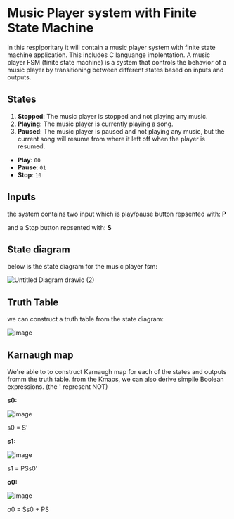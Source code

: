 # Music Player system with Finite State Machine

in this respiporitary it will contain a music player system with finite state machine application. This includes C languange implentation.
A music player FSM (finite state machine) is a system that controls the behavior of a music player by transitioning between different states based on inputs and outputs.

## States

1.  **Stopped**: The music player is stopped and not playing any music.
2.  **Playing**: The music player is currently playing a song.
3.  **Paused**: The music player is paused and not playing any music, but the current song will resume from where it left off when the player is resumed.

-   **Play**: `00`
-   **Pause**: `01`
-   **Stop**: `10`

## Inputs
the system contains two input which is play/pause button repsented with: **P** 

and a Stop button repsented with: **S**

## State diagram
below is the state diagram for the music player fsm:

![Untitled Diagram drawio (2)](https://user-images.githubusercontent.com/114371959/210585758-a24f1053-cb6f-4a90-9c92-c3747b98a764.png)

## Truth Table
we can construct a truth table from the state diagram:

![image](https://user-images.githubusercontent.com/114371959/210586156-4bb64dce-6f8d-4546-91e9-7674de9fa159.png)

## Karnaugh map
We're able to to construct Karnaugh map for each of the states and outputs fromm the truth table.
from the Kmaps, we can also derive simpile Boolean expressions.
(the **'** represent NOT)

**s0:**

![image](https://user-images.githubusercontent.com/114371959/210587166-1a27036b-507e-40bd-935d-14dcba2087a1.png)

s0 = S'

**s1:**

![image](https://user-images.githubusercontent.com/114371959/210587332-9f106c2b-94ce-4b11-9e82-198e652ecbc8.png)

s1 = PSs0'

**o0:**

![image](https://user-images.githubusercontent.com/114371959/210587495-80637f47-3c78-4b8c-82ef-f3ebeefaeead.png)

o0 = Ss0 + PS

